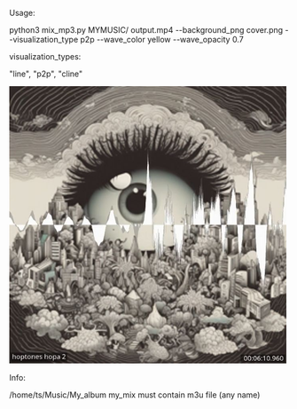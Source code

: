 Usage:

python3 mix_mp3.py MYMUSIC/ output.mp4 --background_png cover.png --visualization_type p2p --wave_color yellow --wave_opacity 0.7

visualization_types:

"line", "p2p", "cline"


<img width="500" alt="LR-Lector_Replacer" src="https://github.com/stpf99/album_m3u_cover_to_promo-video/blob/39fd6afb0f5b373a07f2c3b26a61dac5b85d91ef/screen.jpg">

Info:

/home/ts/Music/My_album my_mix must contain m3u file (any name)
